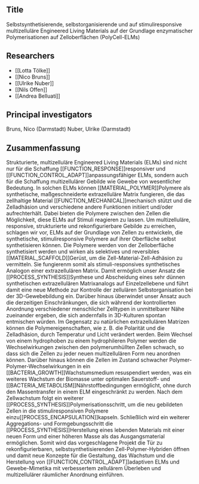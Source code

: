 ## Title
Selbstsynthetisierende, selbstorganisierende und auf stimuliresponsive multizelluläre Engineered Living Materials auf der Grundlage enzymatischer Polymerisationen auf Zelloberflächen (PolyCell-ELMs)

## Researchers
- [[Lotta Tölke]]
- [[Nico Bruns]]
- [[Ulrike Nuber]]
- [[Nils Offen]]
- [[Andrea Belluati]]

## Principal investigators
Bruns, Nico (Darmstadt)
Nuber, Ulrike (Darmstadt)

## Zusammenfassung
Strukturierte, multizelluläre Engineered Living Materials (ELMs) sind nicht nur für die Schaffung [[FUNCTION_RESPONSE]]responsiver und [[FUNCTION_CONTROL_ADAPT]]anpassungsfähiger ELMs, sondern auch für die Schaffung multizellulärer Gebilde wie Gewebe von wesentlicher Bedeutung. In solchen ELMs können [[MATERIAL_POLYMER]]Polymere als synthetische, maßgeschneiderte extrazelluläre Matrix fungieren, die das zellhaltige Material [[FUNCTION_MECHANICAL]]mechanisch stützt und die Zelladhäsion und verschiedene andere Funktionen initiiert und/oder aufrechterhält. Dabei bieten die Polymere zwischen den Zellen die Möglichkeit, diese ELMs auf Stimuli reagieren zu lassen. 
Um multizelluläre, responsive, strukturierte und rekonfigurierbare Gebilde zu erreichen, schlagen wir vor, ELMs auf der Grundlage von Zellen zu entwickeln, die synthetische, stimuliresponsive Polymere auf ihrer Oberfläche selbst synthetisieren können. Die Polymere werden von der Zelloberfläche synthetisiert werden und wirken als selektives und reversibles [[MATERIAL_SCAFFOLD]]Gerüst, um die Zell-Material-Zell-Adhäsion zu vermitteln.  Sie fungierenm somit als stimuli-responsives synthetisches Analogon einer extrazellulären Matrix. Damit ermöglich unser Ansatz die [[PROCESS_SYNTHESIS]]Synthese und Abscheidung eines sehr dünnen synthetischen extrazellulären Matrixanalogs auf Einzelzellebene und führt damit eine neue Methode zur Kontrolle der zellulären Selbstorganisation bei der 3D-Gewebebildung ein. Darüber hinaus überwindet unser Ansatz auch die derzeitigen Einschränkungen, die sich während der kontrollierten Anordnung verschiedener menschlicher Zelltypen in unmittelbarer Nähe zueinander ergeben, die sich andernfalls in 3D-Kulturen spontan entmischen würden.
Im Gegensatz zu natürlichen extrazellulären Matrizen können die Polymereigenschaften, wie z. B. die Polarität und die Zelladhäsion, durch Temperatur und Licht verändert werden. Beim Wechsel von einem hydrophoben zu einem hydrophileren Polymer werden die Wechselwirkungen zwischen den polymerumhüllten Zellen schwach, so dass sich die Zellen zu jeder neuen multizellulären Form neu anordnen können. Darüber hinaus können die Zellen im Zustand schwacher Polymer-Polymer-Wechselwirkungen in ein [[BACTERIA_GROWTH]]Wachstumsmedium resuspendiert werden, was ein weiteres Wachstum der Biomasse unter optimalen Sauerstoff- und [[BACTERIA_METABOLISM]]Nährstoffbedingungen ermöglicht, ohne durch den Massentransfer in einem ELM eingeschränkt zu werden. Nach dem Zellwachstum folgt ein weiterer [[PROCESS_SYNTHESIS]]Polymerisationsschritt, um die neu gebildeten Zellen in die stimuliresponsiven Polymere einzu[[PROCESS_ENCAPSULATION]]kapseln. Schließlich wird ein weiterer Aggregations- und Formgebungsschritt die [[PROCESS_SYNTHESIS]]Herstellung eines lebenden Materials mit einer neuen Form und einer höheren Masse als das Ausgangsmaterial ermöglichen. Somit wird das vorgeschlagene Projekt die Tür zu rekonfigurierbaren, selbstsynthetisierenden Zell-Polymer-Hybriden öffnen und damit neue Konzepte für die Gestaltung, das Wachstum und die Herstellung von [[FUNCTION_CONTROL_ADAPT]]adaptiven ELMs und Gewebe-Mimetika mit verbessertem zellulärem Überleben und multizellulärer räumlicher Anordnung einführen.